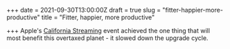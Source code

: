 +++
date = 2021-09-30T13:00:00Z
draft = true
slug = "fitter-happier-more-productive"
title = "Fitter, happier, more productive"

+++
Apple's [California Streaming](https://youtu.be/EvGOlAkLSLw "California Streaming") event achieved the one thing that will most benefit this overtaxed planet - it slowed down the upgrade cycle.

